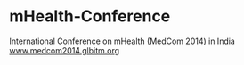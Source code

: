 mHealth-Conference
==================

International Conference on mHealth (MedCom 2014) in India 
www.medcom2014.glbitm.org
